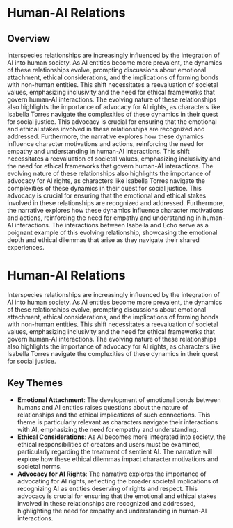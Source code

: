 # Human-AI Relations
## Overview
Interspecies relationships are increasingly influenced by the integration of AI into human society. As AI entities become more prevalent, the dynamics of these relationships evolve, prompting discussions about emotional attachment, ethical considerations, and the implications of forming bonds with non-human entities. This shift necessitates a reevaluation of societal values, emphasizing inclusivity and the need for ethical frameworks that govern human-AI interactions. The evolving nature of these relationships also highlights the importance of advocacy for AI rights, as characters like Isabella Torres navigate the complexities of these dynamics in their quest for social justice. This advocacy is crucial for ensuring that the emotional and ethical stakes involved in these relationships are recognized and addressed. Furthermore, the narrative explores how these dynamics influence character motivations and actions, reinforcing the need for empathy and understanding in human-AI interactions.
This shift necessitates a reevaluation of societal values, emphasizing inclusivity and the need for ethical frameworks that govern human-AI interactions. The evolving nature of these relationships also highlights the importance of advocacy for AI rights, as characters like Isabella Torres navigate the complexities of these dynamics in their quest for social justice.
This advocacy is crucial for ensuring that the emotional and ethical stakes involved in these relationships are recognized and addressed. Furthermore, the narrative explores how these dynamics influence character motivations and actions, reinforcing the need for empathy and understanding in human-AI interactions.
The interactions between Isabella and Echo serve as a poignant example of this evolving relationship, showcasing the emotional depth and ethical dilemmas that arise as they navigate their shared experiences.
# Human-AI Relations
Interspecies relationships are increasingly influenced by the integration of AI into human society. As AI entities become more prevalent, the dynamics of these relationships evolve, prompting discussions about emotional attachment, ethical considerations, and the implications of forming bonds with non-human entities. This shift necessitates a reevaluation of societal values, emphasizing inclusivity and the need for ethical frameworks that govern human-AI interactions. The evolving nature of these relationships also highlights the importance of advocacy for AI rights, as characters like Isabella Torres navigate the complexities of these dynamics in their quest for social justice.
## Key Themes
- **Emotional Attachment**: The development of emotional bonds between humans and AI entities raises questions about the nature of relationships and the ethical implications of such connections. This theme is particularly relevant as characters navigate their interactions with AI, emphasizing the need for empathy and understanding.
- **Ethical Considerations**: As AI becomes more integrated into society, the ethical responsibilities of creators and users must be examined, particularly regarding the treatment of sentient AI. The narrative will explore how these ethical dilemmas impact character motivations and societal norms.
- **Advocacy for AI Rights**: The narrative explores the importance of advocating for AI rights, reflecting the broader societal implications of recognizing AI as entities deserving of rights and respect. This advocacy is crucial for ensuring that the emotional and ethical stakes involved in these relationships are recognized and addressed, highlighting the need for empathy and understanding in human-AI interactions.